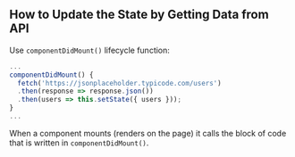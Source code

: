 ## How to Update the State by Getting Data from API
Use `componentDidMount()` lifecycle function:
```js
...
componentDidMount() {
  fetch('https://jsonplaceholder.typicode.com/users')
  .then(response => response.json())
  .then(users => this.setState({ users }));
}
...
```
When a component mounts (renders on the page) it calls the block of code that
is written in `componentDidMount()`.
